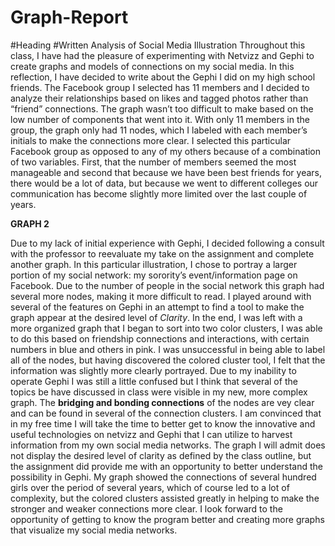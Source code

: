 Graph-Report
============
#Heading #Written Analysis of Social Media Illustration 
Throughout this class, I have had the pleasure of experimenting with Netvizz and Gephi to create graphs and models of connections on my social media. In this reflection, I have decided to write about the Gephi I did on my high school friends. The Facebook group I selected has 11 members and I decided to analyze their relationships based on likes and tagged photos rather than “friend” connections. The graph wasn’t too difficult to make based on the low number of components that went into it. With only 11 members in the group, the graph only had 11 nodes, which I labeled with each member’s initials to make the connections more clear. I selected this particular Facebook group as opposed to any of my others because of a combination of two variables. First, that the number of members seemed the most manageable and second that because we have been best friends for years, there would be a lot of data, but because we went to different colleges our communication has become slightly more limited over the last couple of years. 

**GRAPH 2**

Due to my lack of initial experience with Gephi, I decided following a consult with the professor to reevaluate my take on the assignment and complete another graph. In this particular illustration, I chose to portray a larger portion of my social network: my sorority’s event/information page on Facebook. Due to the number of people in the social network this graph had several more nodes, making it more difficult to read. I played around with several of the features on Gephi in an attempt to find a tool to make the graph appear at the desired level of *Clarity*. In the end, I was left with a more organized graph that I began to sort into two color clusters, I was able to do this based on friendship connections and interactions, with certain numbers in blue and others in pink. I was unsuccessful in being able to label all of the nodes, but having discovered the colored cluster tool, I felt that the information was slightly more clearly portrayed. Due to my inability to operate Gephi I was still a little confused but I think that several of the topics be have discussed in class were visible in my new, more complex graph. The **bridging and bonding connections** of the nodes are vey clear and can be found in several of the connection clusters. I am convinced that in my free time I will take the time to better get to know the innovative and useful technologies on netvizz and Gephi that I can utilize to harvest information from my own social media networks. The graph I will admit does not display the desired level of clarity as defined by the class outline, but the assignment did provide me with an opportunity to better understand the possibility in Gephi. My graph showed the connections of several hundred girls over the period of several years, which of course led to a lot of complexity, but the colored clusters assisted greatly in helping to make the stronger and weaker connections more clear. I look forward to the opportunity of getting to know the program better and creating more graphs that visualize my social media networks. 
